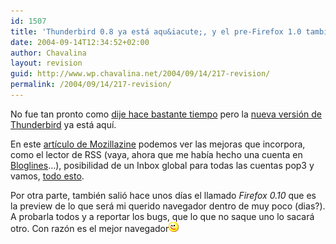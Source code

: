 ```yaml
---
id: 1507
title: 'Thunderbird 0.8 ya está aqu&iacute;, y el pre-Firefox 1.0 también'
date: 2004-09-14T12:34:52+02:00
author: Chavalina
layout: revision
guid: http://www.wp.chavalina.net/2004/09/14/217-revision/
permalink: /2004/09/14/217-revision/
---
```

No fue tan pronto como <a href="http://www.chavalina.net/comentar.php?idpost=168&#038;q=" target="_blank">dije hace bastante tiempo</a> pero la <a href="http://www.mozilla.org/products/thunderbird/" target="_blank">nueva versión de Thunderbird</a> ya está aqu&iacute;.

En este <a href="http://www.mozillazine.org/talkback.html?article=5270" target="_blank">art&iacute;culo de Mozillazine</a> podemos ver las mejoras que incorpora, como el lector de RSS (vaya, ahora que me hab&iacute;a hecho una cuenta en <a href="http://bloglines.com/" target="_blank">Bloglines</a>…), posibilidad de un Inbox global para todas las cuentas pop3 y vamos, <a href="http://www.mozilla.org/products/thunderbird/releases/" target="_blank">todo esto</a>.

Por otra parte, también salió hace unos d&iacute;as el llamado _Firefox 0.10_ que es la preview de lo que será mi querido navegador dentro de muy poco (dias?). A probarla todos y a reportar los bugs, que lo que no saque uno lo sacará otro. Con razón es el mejor navegador![emo](/imagenes/emoticonos/guino.gif)